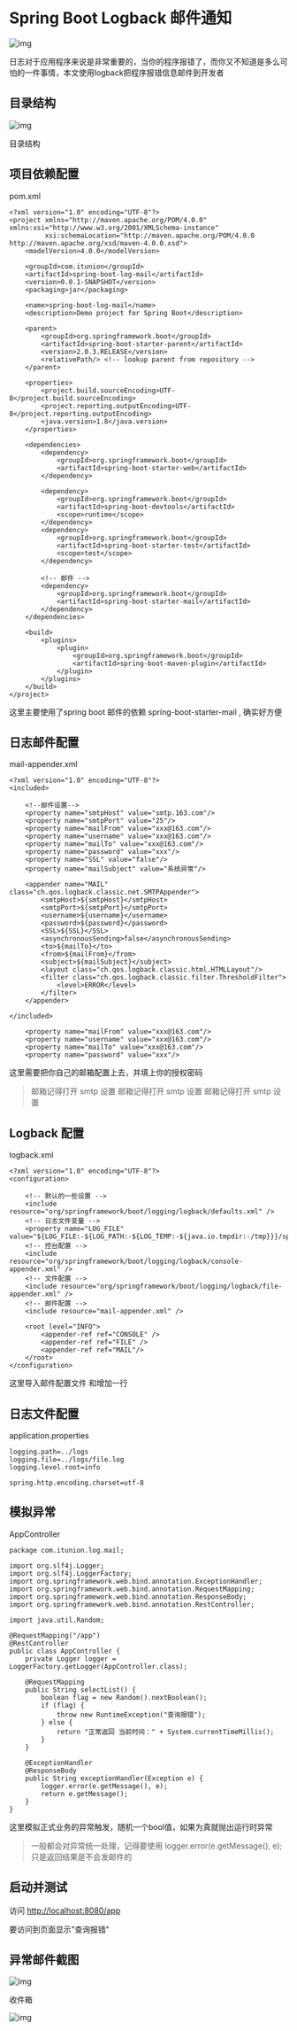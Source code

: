 # Spring Boot Logback 邮件通知

![img](https://upload-images.jianshu.io/upload_images/9260441-c194de2fc6b5d8b9.png?imageMogr2/auto-orient/strip|imageView2/2/w/900/format/webp)

日志对于应用程序来说是非常重要的，当你的程序报错了，而你又不知道是多么可怕的一件事情，本文使用logback把程序报错信息邮件到开发者

## 目录结构

![img](https://upload-images.jianshu.io/upload_images/9260441-9ce1b13da071316a.png?imageMogr2/auto-orient/strip|imageView2/2/w/403/format/webp)

目录结构

## 项目依赖配置

pom.xml

```
<?xml version="1.0" encoding="UTF-8"?>
<project xmlns="http://maven.apache.org/POM/4.0.0" xmlns:xsi="http://www.w3.org/2001/XMLSchema-instance"
         xsi:schemaLocation="http://maven.apache.org/POM/4.0.0 http://maven.apache.org/xsd/maven-4.0.0.xsd">
    <modelVersion>4.0.0</modelVersion>

    <groupId>com.itunion</groupId>
    <artifactId>spring-boot-log-mail</artifactId>
    <version>0.0.1-SNAPSHOT</version>
    <packaging>jar</packaging>

    <name>spring-boot-log-mail</name>
    <description>Demo project for Spring Boot</description>

    <parent>
        <groupId>org.springframework.boot</groupId>
        <artifactId>spring-boot-starter-parent</artifactId>
        <version>2.0.3.RELEASE</version>
        <relativePath/> <!-- lookup parent from repository -->
    </parent>

    <properties>
        <project.build.sourceEncoding>UTF-8</project.build.sourceEncoding>
        <project.reporting.outputEncoding>UTF-8</project.reporting.outputEncoding>
        <java.version>1.8</java.version>
    </properties>

    <dependencies>
        <dependency>
            <groupId>org.springframework.boot</groupId>
            <artifactId>spring-boot-starter-web</artifactId>
        </dependency>

        <dependency>
            <groupId>org.springframework.boot</groupId>
            <artifactId>spring-boot-devtools</artifactId>
            <scope>runtime</scope>
        </dependency>
        <dependency>
            <groupId>org.springframework.boot</groupId>
            <artifactId>spring-boot-starter-test</artifactId>
            <scope>test</scope>
        </dependency>

        <!-- 邮件 -->
        <dependency>
            <groupId>org.springframework.boot</groupId>
            <artifactId>spring-boot-starter-mail</artifactId>
        </dependency>
    </dependencies>

    <build>
        <plugins>
            <plugin>
                <groupId>org.springframework.boot</groupId>
                <artifactId>spring-boot-maven-plugin</artifactId>
            </plugin>
        </plugins>
    </build>
</project>

```

这里主要使用了spring boot 邮件的依赖 spring-boot-starter-mail , 确实好方便

## 日志邮件配置

mail-appender.xml

```
<?xml version="1.0" encoding="UTF-8"?>
<included>

    <!--邮件设置-->
    <property name="smtpHost" value="smtp.163.com"/>
    <property name="smtpPort" value="25"/>
    <property name="mailFrom" value="xxx@163.com"/>
    <property name="username" value="xxx@163.com"/>
    <property name="mailTo" value="xxx@163.com"/>
    <property name="password" value="xxx"/>
    <property name="SSL" value="false"/>
    <property name="mailSubject" value="系统异常"/>

    <appender name="MAIL" class="ch.qos.logback.classic.net.SMTPAppender">
        <smtpHost>${smtpHost}</smtpHost>
        <smtpPort>${smtpPort}</smtpPort>
        <username>${username}</username>
        <password>${password}</password>
        <SSL>${SSL}</SSL>
        <asynchronousSending>false</asynchronousSending>
        <to>${mailTo}</to>
        <from>${mailFrom}</from>
        <subject>${mailSubject}</subject>
        <layout class="ch.qos.logback.classic.html.HTMLLayout"/>
        <filter class="ch.qos.logback.classic.filter.ThresholdFilter">
            <level>ERROR</level>
        </filter>
    </appender>

</included>

```

```
    <property name="mailFrom" value="xxx@163.com"/>
    <property name="username" value="xxx@163.com"/>
    <property name="mailTo" value="xxx@163.com"/>
    <property name="password" value="xxx"/>

```

这里需要把你自己的邮箱配置上去，并填上你的授权密码

> 邮箱记得打开 smtp 设置
> 邮箱记得打开 smtp 设置
> 邮箱记得打开 smtp 设置

## Logback 配置

logback.xml

```
<?xml version="1.0" encoding="UTF-8"?>
<configuration>

    <!-- 默认的一些设置 -->
    <include resource="org/springframework/boot/logging/logback/defaults.xml" />
    <!-- 日志文件变量 -->
    <property name="LOG_FILE" value="${LOG_FILE:-${LOG_PATH:-${LOG_TEMP:-${java.io.tmpdir:-/tmp}}}/spring.log}"/>
    <!-- 控台配置 -->
    <include resource="org/springframework/boot/logging/logback/console-appender.xml" />
    <!-- 文件配置 -->
    <include resource="org/springframework/boot/logging/logback/file-appender.xml" />
    <!-- 邮件配置 -->
    <include resource="mail-appender.xml" />

    <root level="INFO">
        <appender-ref ref="CONSOLE" />
        <appender-ref ref="FILE" />
        <appender-ref ref="MAIL"/>
    </root>
</configuration>

```

这里导入邮件配置文件 <include resource="mail-appender.xml" /> 和增加一行 <appender-ref ref="MAIL"/>

## 日志文件配置

application.properties

```
logging.path=../logs
logging.file=../logs/file.log
logging.level.root=info

spring.http.encoding.charset=utf-8

```

## 模拟异常

AppController

```
package com.itunion.log.mail;

import org.slf4j.Logger;
import org.slf4j.LoggerFactory;
import org.springframework.web.bind.annotation.ExceptionHandler;
import org.springframework.web.bind.annotation.RequestMapping;
import org.springframework.web.bind.annotation.ResponseBody;
import org.springframework.web.bind.annotation.RestController;

import java.util.Random;

@RequestMapping("/app")
@RestController
public class AppController {
    private Logger logger = LoggerFactory.getLogger(AppController.class);

    @RequestMapping
    public String selectList() {
        boolean flag = new Random().nextBoolean();
        if (flag) {
            throw new RuntimeException("查询报错");
        } else {
            return "正常返回 当前时间：" + System.currentTimeMillis();
        }
    }

    @ExceptionHandler
    @ResponseBody
    public String exceptionHandler(Exception e) {
        logger.error(e.getMessage(), e);
        return e.getMessage();
    }
}

```

这里模拟正式业务的异常触发，随机一个bool值，如果为真就抛出运行时异常

> 一般都会对异常统一处理，记得要使用 logger.error(e.getMessage(), e); 只是返回结果是不会发邮件的

## 启动并测试

访问 <http://localhost:8080/app>

要访问到页面显示"查询报错"

## 异常邮件截图

![img](https://upload-images.jianshu.io/upload_images/9260441-bedbe5d4b44d6067.png?imageMogr2/auto-orient/strip|imageView2/2/w/507/format/webp)

收件箱

![img](https://upload-images.jianshu.io/upload_images/9260441-66055d77059e5808.png?imageMogr2/auto-orient/strip|imageView2/2/w/1141/format/webp)